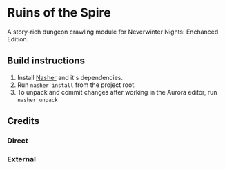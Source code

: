 # Ruins of the Spire

A story-rich dungeon crawling module for Neverwinter Nights: Enchanced Edition.

## Build instructions

1. Install [Nasher](https://github.com/squattingmonk/nasher) and it's dependencies.
2. Run `nasher install` from the project root.
3. To unpack and commit changes after working in the Aurora editor, run `nasher unpack`

## Credits

### Direct

### External

